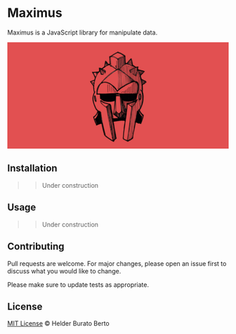 # Maximus

Maximus is a JavaScript library for manipulate data.

<center>
   <img src="banner.jpg" alt="Maximus Helmet Banner" />
</center>

## Installation

>> Under construction

## Usage

>> Under construction

## Contributing

Pull requests are welcome. For major changes, please open an issue first to discuss what you would like to change.

Please make sure to update tests as appropriate.

## License

[MIT License](LICENSE) © Helder Burato Berto
